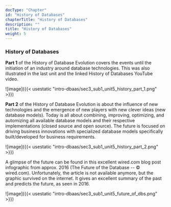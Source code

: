 ```yaml
---
docType: "Chapter"
id: "History of Databases"
chapterTitle: "History of Databases"
description: ""
title: "History of Databases"
weight: 5
---
```


### **History of Databases**

**Part 1** of the History of Database Evolution covers the events until the initiation of an industry around database technologies. This was also illustrated in the last unit and the linked History of Databases YouTube video. 


![image]({{< usestatic "intro-dbaas/sec3_sub1_unit5_history_part_1.png" >}}) 

**Part 2** of the History of Database Evolution is about the influence of new technologies and the emergence of new players with new clever ideas (new database models). Today is all about combining, improving, optimizing, and automizing all available database models and their respective implementations (closed source and open source). The future is focused on driving business innovations with specialized database models specifically built/developed for business requirements.


![image]({{< usestatic "intro-dbaas/sec3_sub1_unit5_history_part_2.png" >}}) 

A glimpse of the future can be found in this excellent wired.com blog post infographic from approx. 2016 (The Future of the Database -- © wired.com). Unfortunately, the article is not available anymore, but the graphic survived on the internet. It gives an excellent summary of the past and predicts the future, as seen in 2016.

![image]({{< usestatic "intro-dbaas/sec3_sub1_unit5_future_of_dbs.png" >}}) 